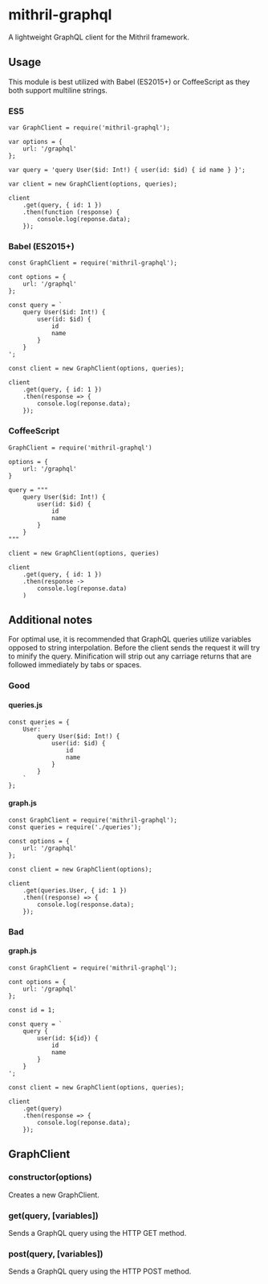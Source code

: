 # mithril-graphql
A lightweight GraphQL client for the Mithril framework.

## Usage
This module is best utilized with Babel (ES2015+) or CoffeeScript as they both support multiline strings.

### ES5
```
var GraphClient = require('mithril-graphql');

var options = {
    url: '/graphql'
};

var query = 'query User($id: Int!) { user(id: $id) { id name } }';

var client = new GraphClient(options, queries);

client
    .get(query, { id: 1 })
    .then(function (response) {
        console.log(reponse.data);
    });
```

### Babel (ES2015+)
```
const GraphClient = require('mithril-graphql');

cont options = {
    url: '/graphql'
};

const query = `
    query User($id: Int!) { 
        user(id: $id) { 
            id 
            name 
        }
    }
';

const client = new GraphClient(options, queries);

client
    .get(query, { id: 1 })
    .then(response => {
        console.log(reponse.data);
    });
```

### CoffeeScript
```
GraphClient = require('mithril-graphql')

options = {
    url: '/graphql'
}

query = """
    query User($id: Int!) { 
        user(id: $id) { 
            id 
            name 
        }
    }
"""

client = new GraphClient(options, queries)

client
    .get(query, { id: 1 })
    .then(response ->
        console.log(reponse.data)
    )
```

## Additional notes
For optimal use, it is recommended that GraphQL queries utilize variables opposed to string interpolation. Before the client sends 
the request it will try to minify the query. Minification will strip out any carriage returns that are followed immediately by tabs or spaces.

### Good

#### queries.js
```
const queries = {
    User: `
        query User($id: Int!) { 
            user(id: $id) { 
                id 
                name 
            }
        }
    `
};
```

#### graph.js
```
const GraphClient = require('mithril-graphql');
const queries = require('./queries');

const options = {
    url: '/graphql'
};

const client = new GraphClient(options);

client
    .get(queries.User, { id: 1 })
    .then((response) => {
        console.log(response.data);
    });
```

### Bad

#### graph.js
```
const GraphClient = require('mithril-graphql');

cont options = {
    url: '/graphql'
};

const id = 1;

const query = `
    query { 
        user(id: ${id}) { 
            id 
            name 
        }
    }
';

const client = new GraphClient(options, queries);

client
    .get(query)
    .then(response => {
        console.log(reponse.data);
    });
```

## GraphClient

### constructor(options)
Creates a new GraphClient.

### get(query, [variables])
Sends a GraphQL query using the HTTP GET method.

### post(query, [variables])
Sends a GraphQL query using the HTTP POST method.
